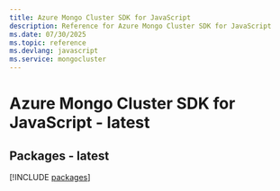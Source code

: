 ```yaml
---
title: Azure Mongo Cluster SDK for JavaScript
description: Reference for Azure Mongo Cluster SDK for JavaScript
ms.date: 07/30/2025
ms.topic: reference
ms.devlang: javascript
ms.service: mongocluster
---
```

# Azure Mongo Cluster SDK for JavaScript - latest
## Packages - latest
[!INCLUDE [packages](mongo-cluster-index.md)]